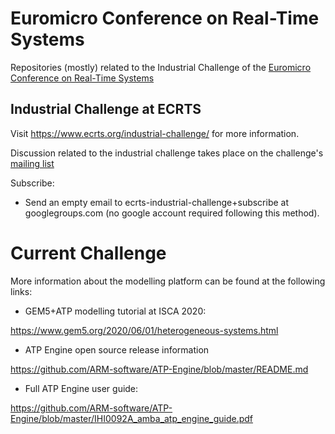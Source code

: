 # Euromicro Conference on Real-Time Systems

Repositories (mostly) related to the Industrial Challenge of the
[Euromicro Conference on Real-Time Systems](www.ecrts.org)

## Industrial Challenge at ECRTS
Visit https://www.ecrts.org/industrial-challenge/ for more information.

Discussion related to the industrial challenge takes place on the
challenge's [mailing list](https://groups.google.com/g/ecrts-industrial-challenge)

Subscribe:
 * Send an empty email to ecrts-industrial-challenge+subscribe at
   googlegroups.com (no google account required following this method).

# Current Challenge

More information about the modelling platform can be found at the following links: 

* GEM5+ATP modelling tutorial at ISCA 2020:
 
https://www.gem5.org/2020/06/01/heterogeneous-systems.html
 
* ATP Engine open source release information
 
https://github.com/ARM-software/ATP-Engine/blob/master/README.md
 
* Full ATP Engine user guide:
 
https://github.com/ARM-software/ATP-Engine/blob/master/IHI0092A_amba_atp_engine_guide.pdf

